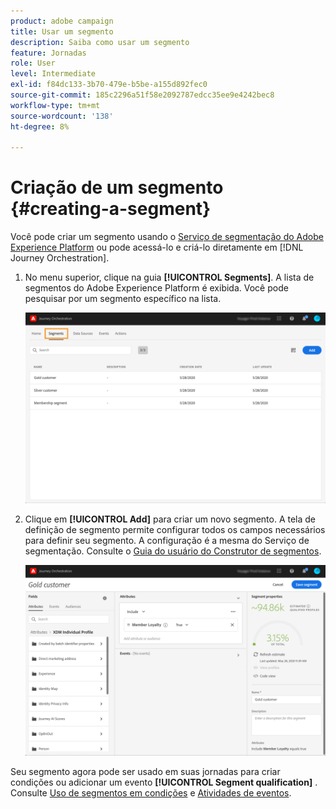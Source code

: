 ```yaml
---
product: adobe campaign
title: Usar um segmento
description: Saiba como usar um segmento
feature: Jornadas
role: User
level: Intermediate
exl-id: f84dc133-3b70-479e-b5be-a155d892fec0
source-git-commit: 185c2296a51f58e2092787edcc35ee9e4242bec8
workflow-type: tm+mt
source-wordcount: '138'
ht-degree: 8%

---
```


# Criação de um segmento {#creating-a-segment}

Você pode criar um segmento usando o [Serviço de segmentação do Adobe Experience Platform](https://experienceleague.adobe.com/docs/experience-platform/segmentation/home.html) ou pode acessá-lo e criá-lo diretamente em [!DNL Journey Orchestration].

1. No menu superior, clique na guia **[!UICONTROL Segments]**. A lista de segmentos do Adobe Experience Platform é exibida. Você pode pesquisar por um segmento específico na lista.

   ![](../assets/segment1.png)

1. Clique em **[!UICONTROL Add]** para criar um novo segmento. A tela de definição de segmento permite configurar todos os campos necessários para definir seu segmento. A configuração é a mesma do Serviço de segmentação. Consulte o [Guia do usuário do Construtor de segmentos](https://experienceleague.adobe.com/docs/experience-platform/segmentation/ui/overview.html).

   ![](../assets/segment2.png)

Seu segmento agora pode ser usado em suas jornadas para criar condições ou adicionar um evento **[!UICONTROL Segment qualification]** . Consulte [Uso de segmentos em condições](../segment/using-a-segment.md) e [Atividades de eventos](../building-journeys/segment-qualification-events.md).
